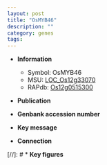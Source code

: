 ```yaml
---
layout: post
title: "OsMYB46"
description: ""
category: genes
tags: 
---
```


* **Information**  
    + Symbol: OsMYB46  
    + MSU: [LOC_Os12g33070](http://rice.uga.edu/cgi-bin/ORF_infopage.cgi?orf=LOC_Os12g33070)  
    + RAPdb: [Os12g0515300](http://rapdb.dna.affrc.go.jp/viewer/gbrowse_details/irgsp1?name=Os12g0515300)  

* **Publication**  

* **Genbank accession number**  

* **Key message**  

* **Connection**  

[//]: # * **Key figures**  



